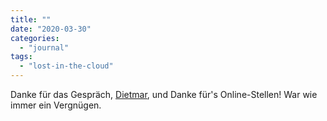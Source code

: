 ```yaml
---
title: ""
date: "2020-03-30"
categories: 
  - "journal"
tags: 
  - "lost-in-the-cloud"
---
```


Danke für das Gespräch, [Dietmar](https://twitter.com/cloudthinkn "Dietmar Muchitsch (@cloudthinkn) / Twitter"), und Danke für's Online-Stellen! War wie immer ein Vergnügen.
